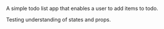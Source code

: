 A simple todo list app that enables a user to add items to todo.

Testing understanding of states and  props.